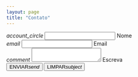```yaml
---
layout: page
title: "Contato"
---
```

<form action="https://docs.google.com/forms/d/e/1FAIpQLSfZU32bjBv2ll3F6HlGomTJ67U2J43OXBeiIFYIgCxX7CXpTQ/formResponse" method="post">
    <div class="input-field col s12">
        <i class="material-icons prefix">account_circle</i>
        <input id="icon_prefix" type="text" class="validate" name="entry.460529804" required>
        <label for="icon_prefix">Nome</label>
    </div>
    <div class="input-field col s12">
        <i class="material-icons prefix">email</i>
        <input id="icon_prefix" type="text" class="validate" name="entry.836022871" required>
        <label for="icon_prefix">Email</label>
    </div>
    <div class="input-field col s12">
        <i class="material-icons prefix">comment</i>
        <textarea id="textarea1" class="materialize-textarea" name="entry.1651581134" required></textarea>
        <label for="textarea1">Escreva</label>
    </div>
    <div class="row center">
        <button class="btn waves-effect waves-light" type="submit" name="submit">ENVIAR<i class="material-icons right">send</i></button>
        <button class="btn waves-effect waves-light" type="reset" name="reset">LIMPAR<i class="material-icons right">subject</i></button>
    </div>
</form>